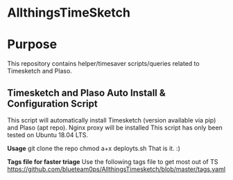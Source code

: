 # AllthingsTimeSketch

<h1>Purpose</h1>
This repository contains helper/timesaver scripts/queries related to Timesketch and Plaso.

<h2>Timesketch and Plaso Auto Install & Configuration Script</h2>
This script will automatically install Timesketch (version available via pip) and Plaso (apt repo). Nginx proxy will be installed
This script has only been tested on Ubuntu 18.04 LTS. 

<b>Usage</b>
git clone the repo
chmod a+x deployts.sh
That is it. :)

<b>Tags file for faster triage</b>
Use the following tags file to get most out of TS
https://github.com/blueteam0ps/AllthingsTimesketch/blob/master/tags.yaml
